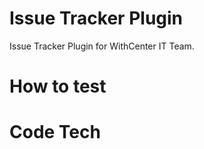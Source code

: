 # Issue Tracker Plugin
Issue Tracker Plugin for WithCenter IT Team.


# How to test


# Code Tech





